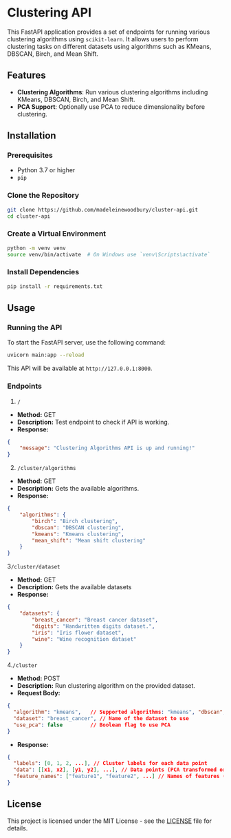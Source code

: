 # Clustering API

This FastAPI application provides a set of endpoints for running various clustering algorithms using `scikit-learn`. It allows users to perform clustering tasks on different datasets using algorithms such as KMeans, DBSCAN, Birch, and Mean Shift.

## Features

- **Clustering Algorithms**: Run various clustering algorithms including KMeans, DBSCAN, Birch, and Mean Shift.
- **PCA Support**: Optionally use PCA to reduce dimensionality before clustering.

## Installation

### Prerequisites

- Python 3.7 or higher
- `pip`

### Clone the Repository

```bash
git clone https://github.com/madeleinewoodbury/cluster-api.git
cd cluster-api
```

### Create a Virtual Environment
```bash
python -m venv venv
source venv/bin/activate  # On Windows use `venv\Scripts\activate`
```

### Install Dependencies
```bash
pip install -r requirements.txt
```

## Usage

### Running the API
To start the FastAPI server, use the following command:
```bash
uvicorn main:app --reload
```
This API will be available at `http://127.0.0.1:8000`.

### Endpoints
1. `/`
- **Method:** GET
- **Description:** Test endpoint to check if API is working.
- **Response:**
```json
{
    "message": "Clustering Algorithms API is up and running!"
}
```
2. `/cluster/algorithms`
- **Method:** GET
- **Description:** Gets the available algorithms.
- **Response:**
```json
{
    "algorithms": {
        "birch": "Birch clustering",
        "dbscan": "DBSCAN clustering",
        "kmeans": "Kmeans clustering",
        "mean_shift": "Mean shift clustering"
    }
}
```
3`/cluster/dataset`
- **Method:** GET
- **Description:** Gets the available datasets
- **Response:**
```json
{
    "datasets": {
        "breast_cancer": "Breast cancer dataset",
        "digits": "Handwritten digits dataset.",
        "iris": "Iris flower dataset",
        "wine": "Wine recognition dataset"
    }
}
```
4.`/cluster`
- **Method:** POST
- **Description:** Run clustering algorithm on the provided dataset.
- **Request Body:**
```json
{
  "algorithm": "kmeans",   // Supported algorithms: "kmeans", "dbscan", "birch", "mean_shift"
  "dataset": "breast_cancer", // Name of the dataset to use
  "use_pca": false         // Boolean flag to use PCA
}
```
- **Response:**
```json
{
  "labels": [0, 1, 2, ...], // Cluster labels for each data point
  "data": [[x1, x2], [y1, y2], ...], // Data points (PCA transformed or scaled)
  "feature_names": ["feature1", "feature2", ...] // Names of features (or "PC1", "PC2" for PCA)
}
```

## License

This project is licensed under the MIT License - see the [LICENSE](LICENSE) file for details.
